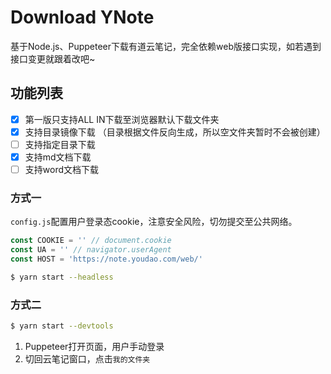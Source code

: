 # Download YNote

基于Node.js、Puppeteer下载有道云笔记，完全依赖web版接口实现，如若遇到接口变更就跟着改吧~

## 功能列表

- [x] 第一版只支持ALL IN下载至浏览器默认下载文件夹
- [x] 支持目录镜像下载 （目录根据文件反向生成，所以空文件夹暂时不会被创建）
- [ ] 支持指定目录下载
- [x] 支持md文档下载
- [ ] 支持word文档下载

### 方式一

`config.js`配置用户登录态cookie，注意安全风险，切勿提交至公共网络。

```js
const COOKIE = '' // document.cookie
const UA = '' // navigator.userAgent
const HOST = 'https://note.youdao.com/web/'
```

```bash
$ yarn start --headless
```

### 方式二

```bash
$ yarn start --devtools
```

1. Puppeteer打开页面，用户手动登录
2. 切回云笔记窗口，点击`我的文件夹`
